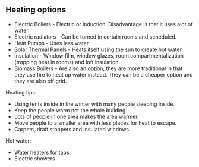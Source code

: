 ## Heating options
- Electric Boilers - Electric or induction. Disadvantage is that it uses alot of water.
- Electric radiators - Can be turned in certain rooms and scheduled.
- Heat Pumps - Uses less water.
- Solar Thermal Panels - Heats itself using the sun to create hot water.
- Insulation - Window film, window glazes, room compartmentalization (trapping heat in rooms) and loft insulation.
- Biomass Boilers - Are also an option, they are more traditional in that they use fire to heat up water instead. They can be a cheaper option and they are also off grid.

Heating tips:
- Using tents inside in the winter with many people sleeping inside.
- Keep the people warm not the whole building.
- Lots of people in one area makes the area warmer.
- Move people to a smaller area with less places for heat to escape.
- Carpets, draft stoppers and insulated windows.

Hot water:
- Water heaters for taps
- Electric showers
